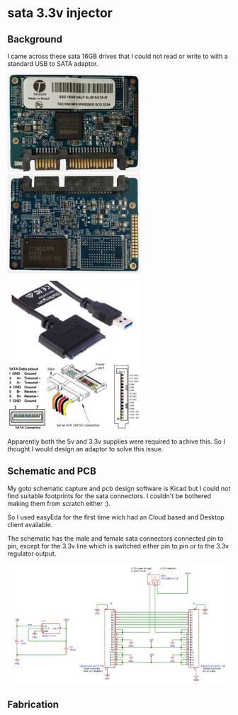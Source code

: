 # sata 3.3v injector

## Background
I came across these sata 16GB drives that I could not read or write to with a standard USB to SATA adaptor.

<img src="https://github.com/kaza007/sata-3.3v-injector/blob/main/sata-16gb-front.png" width="300"> <img src="https://github.com/kaza007/sata-3.3v-injector/blob/main/sata-16gb-back.png" width="300"> 

<img src="https://github.com/kaza007/sata-3.3v-injector/blob/main/usb-sata-cable.png" width="300"> <img src="https://github.com/kaza007/sata-3.3v-injector/blob/main/sata-pinouts.png" width="300">

Apparently both the 5v and 3.3v supplies were required to achive this. So I thought I would design an adaptor to solve this issue.

## Schematic and PCB
My goto schematic capture and pcb design software is Kicad but I could not find suitable footprints for the sata connectors. I couldn't be bothered making them from scratch either :).

So I used easyEda for the first time wich had an Cloud based and Desktop client available.

The schematic has the male and female sata connectors connected pin to pin, except for the 3.3v line which is switched either pin to pin or to the 3.3v regulator output.

<img src="https://github.com/kaza007/sata-3.3v-injector/blob/main/schematic.png">

## Fabrication


